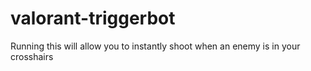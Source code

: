 # valorant-triggerbot
Running this will allow you to instantly shoot when an enemy is in your crosshairs
